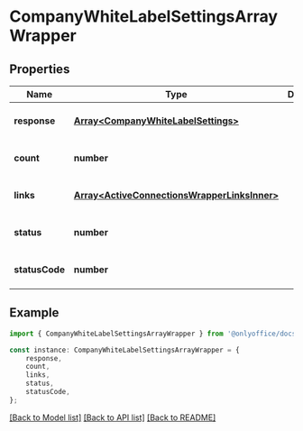 # CompanyWhiteLabelSettingsArrayWrapper


## Properties

Name | Type | Description | Notes
------------ | ------------- | ------------- | -------------
**response** | [**Array&lt;CompanyWhiteLabelSettings&gt;**](CompanyWhiteLabelSettings.md) |  | [optional] [default to undefined]
**count** | **number** |  | [optional] [default to undefined]
**links** | [**Array&lt;ActiveConnectionsWrapperLinksInner&gt;**](ActiveConnectionsWrapperLinksInner.md) |  | [optional] [default to undefined]
**status** | **number** |  | [optional] [default to undefined]
**statusCode** | **number** |  | [optional] [default to undefined]

## Example

```typescript
import { CompanyWhiteLabelSettingsArrayWrapper } from '@onlyoffice/docspace-api-typescript';

const instance: CompanyWhiteLabelSettingsArrayWrapper = {
    response,
    count,
    links,
    status,
    statusCode,
};
```

[[Back to Model list]](../README.md#documentation-for-models) [[Back to API list]](../README.md#documentation-for-api-endpoints) [[Back to README]](../README.md)
